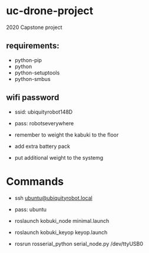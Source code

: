 # uc-drone-project
2020 Capstone project

## requirements:
- python-pip
- python
- python-setuptools
- python-smbus

## wifi password
- ssid: ubiquityrobot148D
- pass: robotseverywhere

- remember to weight the kabuki to the floor
-  add extra battery pack
- put additional weight to the systemg

# Commands
- ssh ubuntu@ubiquityrobot.local
- pass: ubuntu

- roslaunch kobuki_node minimal.launch
- roslaunch kobuki_keyop keyop.launch
- rosrun rosserial_python serial_node.py /dev/ttyUSB0
